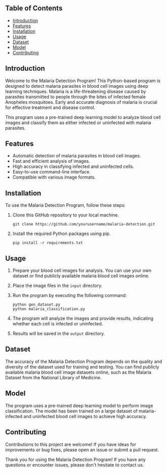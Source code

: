 ## Table of Contents
- [Introduction](#introduction)
- [Features](#features)
- [Installation](#installation)
- [Usage](#usage)
- [Dataset](#dataset)
- [Model](#model)
- [Contributing](#contributing)

## Introduction
Welcome to the Malaria Detection Program! This Python-based program is designed to detect malaria parasites in blood cell images using deep learning techniques. Malaria is a life-threatening disease caused by parasites transmitted to people through the bites of infected female Anopheles mosquitoes. Early and accurate diagnosis of malaria is crucial for effective treatment and disease control.

This program uses a pre-trained deep learning model to analyze blood cell images and classify them as either infected or uninfected with malaria parasites.

## Features
- Automatic detection of malaria parasites in blood cell images.
- Fast and efficient analysis of images.
- High accuracy in classifying infected and uninfected cells.
- Easy-to-use command-line interface.
- Compatible with various image formats.

## Installation
To use the Malaria Detection Program, follow these steps:

1. Clone this GitHub repository to your local machine.
   ```
   git clone https://github.com/yourusername/malaria-detection.git
   ```
2. Install the required Python packages using pip.
   ```
   pip install -r requirements.txt
   ```

## Usage
1. Prepare your blood cell images for analysis. You can use your own dataset or find publicly available malaria blood cell images online.

2. Place the image files in the `input` directory.

3. Run the program by executing the following command:
   ```
   python gen_dataset.py
   python malaria_classification.py
   ```

4. The program will analyze the images and provide results, indicating whether each cell is infected or uninfected.

5. Results will be saved in the `output` directory.

## Dataset
The accuracy of the Malaria Detection Program depends on the quality and diversity of the dataset used for training and testing. You can find publicly available malaria blood cell image datasets online, such as the Malaria Dataset from the National Library of Medicine.

## Model
The program uses a pre-trained deep learning model to perform image classification. The model has been trained on a large dataset of malaria-infected and uninfected blood cell images to achieve high accuracy.

## Contributing
Contributions to this project are welcome! If you have ideas for improvements or bug fixes, please open an issue or submit a pull request.

Thank you for using the Malaria Detection Program! If you have any questions or encounter issues, please don't hesitate to contact us.
